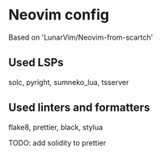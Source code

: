 # Neovim config

Based on 'LunarVim/Neovim-from-scartch'

## Used LSPs
solc, pyright, sumneko\_lua, tsserver

## Used linters and formatters
flake8, prettier, black, stylua

TODO: add solidity to prettier

